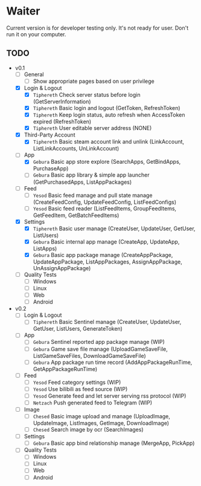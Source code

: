 # Waiter

Current version is for developer testing only. It's not ready for user. Don't run it on your computer.

## TODO

- v0.1
  - [ ] General
    - [ ] Show appropriate pages based on user privilege
  - [x] Login & Logout
    - [x] `Tiphereth` Check server status before login  (GetServerInformation)
    - [x] `Tiphereth` Basic login and logout (GetToken, RefreshToken)
    - [x] `Tiphereth` Keep login status, auto refresh when AccessToken expired (RefreshToken)
    - [x] `Tiphereth` User editable server address (NONE)
  - [x] Third-Party Account
    - [x] `Tiphereth` Basic steam account link and unlink (LinkAccount, ListLinkAccounts, UnLinkAccount)
  - [ ] App
    - [x] `Gebura` Basic app store explore (SearchApps, GetBindApps, PurchaseApp)
    - [ ] `Gebura` Basic app library & simple app launcher (GetPurchasedApps, ListAppPackages)
  - [ ] Feed
    - [ ] `Yesod` Basic feed manage and pull state manage (CreateFeedConfig, UpdateFeedConfig, ListFeedConfigs)
    - [ ] `Yesod` Basic feed reader (ListFeedItems, GroupFeedItems, GetFeedItem, GetBatchFeedItems)
  - [x] Settings
    - [x] `Tiphereth` Basic user manage (CreateUser, UpdateUser, GetUser, ListUsers)
    - [x] `Gebura` Basic internal app manage (CreateApp, UpdateApp, ListApps)
    - [x] `Gebura` Basic app package manage (CreateAppPackage, UpdateAppPackage, ListAppPackages, AssignAppPackage, UnAssignAppPackage)
  - [ ] Quality Tests
    - [ ] Windows
    - [ ] Linux
    - [ ] Web
    - [ ] Android
- v0.2
  - [ ] Login & Logout
    - [ ] `Tiphereth` Basic Sentinel manage (CreateUser, UpdateUser, GetUser, ListUsers, GenerateToken)
  - [ ] App
    - [ ] `Gebura` Sentinel reported app package manage (WIP)
    - [ ] `Gebura` Game save file manage (UploadGameSaveFile, ListGameSaveFiles, DownloadGameSaveFile)
    - [ ] `Gebura` App package run time record (AddAppPackageRunTime, GetAppPackageRunTime)
  - [ ] Feed
    - [ ] `Yesod` Feed category settings (WIP)
    - [ ] `Yesod` Use bilibili as feed source (WIP)
    - [ ] `Yesod` Generate feed and let server serving rss protocol (WIP)
    - [ ] `Netzach` Push generated feed to Telegram (WIP)
  - [ ] Image
    - [ ] `Chesed` Basic image upload and manage (UploadImage, UpdateImage, ListImages, GetImage, DownloadImage)
    - [ ] `Chesed` Search image by ocr (SearchImages)
  - [ ] Settings
    - [ ] `Gebura` Basic app bind relationship manage (MergeApp, PickApp)
  - [ ] Quality Tests
    - [ ] Windows
    - [ ] Linux
    - [ ] Web
    - [ ] Android